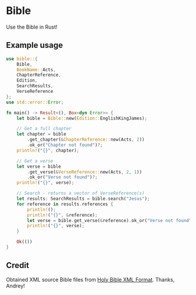 # Bible

Use the Bible in Rust!

## Example usage

```rust
use bible::{
    Bible,
    BookName::Acts,
    ChapterReference,
    Edition,
    SearchResults,
    VerseReference
};
use std::error::Error;

fn main() -> Result<(), Box<dyn Error>> {
    let bible = Bible::new(Edition::EnglishKingJames);

    // Get a full chapter
    let chapter = bible
        .get_chapter(&ChapterReference::new(Acts, 2))
        .ok_or("Chapter not found")?;
    println!("{}", chapter);

    // Get a verse
    let verse = bible
        .get_verse(&VerseReference::new(Acts, 2, 1))
        .ok_or("Verse not found")?;
    println!("{}", verse);

    // Search - returns a vector of VerseReference(s)
    let results: SearchResults = bible.search("Jesus");
    for reference in results.references {
        println!();
        println!("{}", &reference);
        let verse = bible.get_verse(&reference).ok_or("Verse not found")?;
        println!("{}", verse);
    }

    Ok(())
}

```

## Credit

Obtained XML source Bible files from [Holy Bible XML Format](https://github.com/Beblia/Holy-Bible-XML-Format). Thanks, Andrey!
